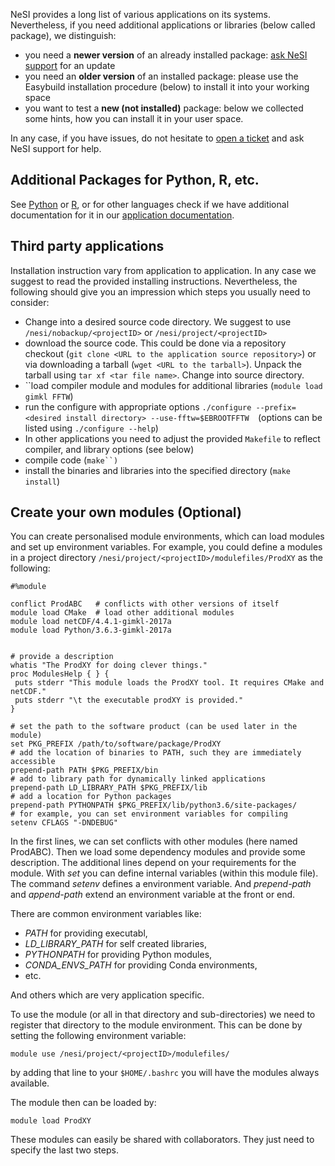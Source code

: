 NeSI provides a long list of various applications on its systems.
Nevertheless, if you need additional applications or libraries (below
called package), we distinguish:

-   you need a **newer version** of an already installed package: [ask
    NeSI support](https://support.nesi.org.nz/hc/en-gb/requests/new) for
    an update
-   you need an **older version** of an installed package: please use
    the Easybuild installation procedure (below) to install it into your
    working space
-   you want to test a **new (not installed)** package: below we
    collected some hints, how you can install it in your user space.

In any case, if you have issues, do not hesitate to [open a
ticket](https://support.nesi.org.nz/hc/en-gb/requests/new) and ask NeSI
support for help.

## Additional Packages for Python, R, etc.

See [Python](https://support.nesi.org.nz/hc/en-gb/articles/207782537-Python) or [R](https://support.nesi.org.nz/hc/en-gb/articles/209338087-R),
or for other languages check if we have additional documentation for it
in our [application
documentation](https://support.nesi.org.nz/hc/en-gb/sections/360000040076-Supported-Applications).

## Third party applications

Installation instruction vary from application to application. In any
case we suggest to read the provided installing instructions.
Nevertheless, the following should give you an impression which steps
you usually need to consider:

-   Change into a desired source code directory. We suggest to use
    `/nesi/nobackup/<projectID>` or `/nesi/project/<projectID>`
-   download the source code. This could be done via a repository
    checkout (`git clone <URL to the application source repository>`) or
    via downloading a tarball (`wget <URL to the tarball>`). Unpack the
    tarball using `tar xf <tar file name>`. Change into source
    directory.
-   ``load compiler module and modules for additional libraries
    (`module load gimkl FFTW`)
-   run the configure with appropriate options
    `./configure --prefix=<desired install directory> --use-fftw=$EBROOTFFTW  `(options
    can be listed using `./configure --help`)
-   In other applications you need to adjust the provided `Makefile` to
    reflect compiler, and library options (see below)
-   compile code (`make``)`
-   install the binaries and libraries into the specified directory
    (`make install`)

## Create your own modules (Optional)

You can create personalised module environments, which can load modules
and set up environment variables. For example, you could define a
modules in a project directory
`/nesi/project/<projectID>/modulefiles/ProdXY` as the following:

    #%module

    conflict ProdABC   # conflicts with other versions of itself
    module load CMake  # load other additional modules
    module load netCDF/4.4.1-gimkl-2017a
    module load Python/3.6.3-gimkl-2017a


    # provide a description
    whatis "The ProdXY for doing clever things."
    proc ModulesHelp { } {
     puts stderr "This module loads the ProdXY tool. It requires CMake and netCDF."
     puts stderr "\t the executable prodXY is provided."
    }

    # set the path to the software product (can be used later in the module)
    set PKG_PREFIX /path/to/software/package/ProdXY
    # add the location of binaries to PATH, such they are immediately accessible
    prepend-path PATH $PKG_PREFIX/bin
    # add to library path for dynamically linked applications
    prepend-path LD_LIBRARY_PATH $PKG_PREFIX/lib
    # add a location for Python packages
    prepend-path PYTHONPATH $PKG_PREFIX/lib/python3.6/site-packages/
    # for example, you can set environment variables for compiling
    setenv CFLAGS "-DNDEBUG"

In the first lines, we can set conflicts with other modules (here named
ProdABC). Then we load some dependency modules and provide some
description. The additional lines depend on your requirements for the
module. With *set* you can define internal variables (within this module
file). The command *setenv* defines a environment variable. And
*prepend-path* and *append-path* extend an environment variable at the
front or end.

There are common environment variables like:

-   *PATH* for providing executabl,
-   *LD\_LIBRARY\_PATH* for self created libraries,
-   *PYTHONPATH* for providing Python modules,
-   *CONDA\_ENVS\_PATH* for providing Conda environments,
-   etc.

And others which are very application specific.

To use the module (or all in that directory and sub-directories) we need
to register that directory to the module environment. This can be done
by setting the following environment variable:

    module use /nesi/project/<projectID>/modulefiles/ 

by adding that line to your `$HOME/.bashrc` you will have the modules
always available.

The module then can be loaded by:

    module load ProdXY

These modules can easily be shared with collaborators. They just need to
specify the last two steps.

 

 

 
